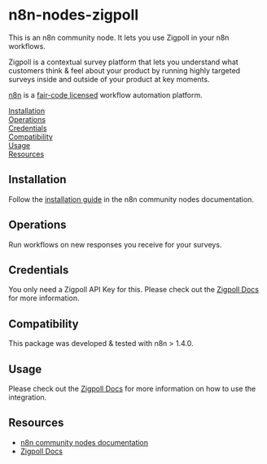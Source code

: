 # n8n-nodes-zigpoll

This is an n8n community node. It lets you use Zigpoll in your n8n workflows.

Zigpoll is a contextual survey platform that lets you understand what customers think & feel about your product by running highly targeted surveys inside and outside of your product at key moments.

[n8n](https://n8n.io/) is a [fair-code licensed](https://docs.n8n.io/reference/license/) workflow automation platform.

[Installation](#installation)  
[Operations](#operations)  
[Credentials](#credentials) <!-- delete if no auth needed -->  
[Compatibility](#compatibility)  
[Usage](#usage) <!-- delete if not using this section -->  
[Resources](#resources)

## Installation

Follow the [installation guide](https://docs.n8n.io/integrations/community-nodes/installation/) in the n8n community nodes documentation.

## Operations

Run workflows on new responses you receive for your surveys.

## Credentials

You only need a Zigpoll API Key for this. Please check out the [Zigpoll Docs](https://docs.zigpoll.com/integrations/n8n) for more information.

## Compatibility

This package was developed & tested with n8n > 1.4.0.

## Usage

Please check out the [Zigpoll Docs](https://docs.zigpoll.com/integrations/n8n) for more information on how to use the integration.

## Resources

- [n8n community nodes documentation](https://docs.n8n.io/integrations/community-nodes/)
- [Zigpoll Docs](https://docs.zigpoll.com/integrations/n8n)